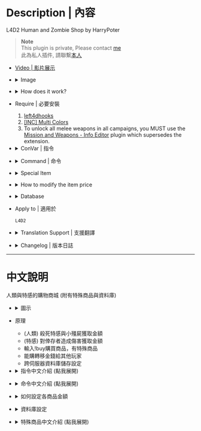 # Description | 內容
L4D2 Human and Zombie Shop by HarryPoter

> __Note__ <br/>
This plugin is private, Please contact [me](https://github.com/fbef0102/Game-Private_Plugin#私人插件列表-private-plugins-list)<br/>
此為私人插件, 請聯繫[本人](https://github.com/fbef0102/Game-Private_Plugin#私人插件列表-private-plugins-list)

* [Video | 影片展示](https://youtu.be/LP0ALxlbaZE)

* <details><summary>Image</summary>

	<br/>![L4D2_Buy_Store_1](image/L4D2_Buy_Store_1.jpg)
	<br/>![L4D2_Buy_Store_2](image/L4D2_Buy_Store_2.jpg)
	<br/>![L4D2_Buy_Store_3](image/L4D2_Buy_Store_3.jpg)
	<br/>![L4D2_Buy_Store_4](image/L4D2_Buy_Store_4.jpg)
	<br/>![L4D2_Buy_Store_5](image/L4D2_Buy_Store_5.jpg)
</details>

* <details><summary>How does it work?</summary>

	* (Survivor) Killing zombies and infected to earn credits
	* (Infected) Doing Damage to survivors to earn credits
	* Type !buy in chatbox, buy anything you want
	* Save player's credits to server. (Database)
</details>

* Require | 必要安裝
	1. [left4dhooks](https://forums.alliedmods.net/showthread.php?t=321696)
	2. [[INC] Multi Colors](https://github.com/fbef0102/L4D1_2-Plugins/releases/tag/Multi-Colors)
	3. To unlock all melee weapons in all campaigns, you MUST use the [Mission and Weapons - Info Editor](https://forums.alliedmods.net/showthread.php?t=310586) plugin which supersedes the extension.

* <details><summary>ConVar | 指令</summary>

	* cfg/sourcemod/L4D2_Buy_Store.cfg
		```php
		// Numbers of real survivor and infected player require to active this plugin.
		sm_shop_player_require "4"

		// If 1, use CookiesCached to save player money. Otherwise, the moeny will not be saved if player leaves the server.
		sm_shop_CookiesCached_enable "1"

		// Giving money for killing a boomer
		sm_shop_boomkilled "10"

		// Giving money for killing a charger
		sm_shop_chargerkilled "30"

		// Giving money for killing a smoker
		sm_shop_smokerkilled "20"

		// Giving money for killing a hunter
		sm_shop_hunterkilled "20"

		// Giving money for killing a jockey
		sm_shop_jockeykilled "25"

		// Giving money for killing a spitter
		sm_shop_spitterkilled "10"

		// Giving one dollar money for hurting tank per X hp
		sm_shop_tank_hurt "40"

		// Giving money for killing a witch
		sm_shop_witchkilled "80"

		// Giving money for killing a zombie
		sm_shop_zombiekilled "1"

		// Giving money for healing people with kit
		sm_shop_heal_teammate "100"

		// Giving money for saving people with defibrillator
		sm_shop_defi_save "200"

		// Giving money for saving incapacitated people. (No Hanging from legde)
		sm_shop_help_teammate_save "30"

		// Giving money for incapacitating a survivor. (No Hanging from legde)
		sm_shop_infected_survivor_incap "30"

		// Giving money for killing a survivor.
		sm_shop_infected_survivor_killed "100"

		// If 1, decrease money if survivor friendly fire each other. (1 hp = 1 dollar)
		sm_shop_survivor_TK_enable "1"

		// Can not buy gas can in these maps, separate by commas (no spaces). (0=All maps, Empty = none).
		sm_shop_gascan_map_off "c1m4_atrium,c6m3_port,c14m2_lighthouse"

		// Can not buy cola in these maps, separate by commas (no spaces). (0=All maps, Empty = none).
		sm_shop_cola_map_off "c1m2_streets"

		// Max Air Jump Limit for survivor special item.
		sm_shop_special_max_jump_limit "3"

		// How long could "Infinite Ammo" state last for survivor special item.
		sm_shop_special_infinite_ammo_time "20"

		// Giving money to each alive survivor for mission accomplished award (non-final).
		sm_shop_stage_complete "400"

		// Giving money to each alive survivor for mission accomplished award (final).
		sm_shop_final_mission_complete "3000"

		// Giving money to each infected player for wiping out survivors.
		sm_shop_final_mission_lost "300"

		// If 1, Enable shop for infected.
		sm_shop_infected_enable "1"

		// Infected player must wait until survivors have left start safe area for at least X seconds to buy item. (0=Infected Shop available anytime)
		sm_shop_infected_wait_time "10"

		// Cold Down Time in seconds an infected player can not buy again after player buys item. (0=off).
		sm_shop_infected_cooltime_block "30.0"

		// Cold Down Time in seconds a survivor player can not buy again after player buys item. (0=off).
		sm_shop_survivor_cooltime_block "5.0"

		// How long could "Immune Everything" last for infected special item.
		sm_shop_special_immune_everything_time "10"

		// Tank limit on the field before infected can buy a tank. (0=Can't buy Tank)
		sm_shop_infected_tank_limit "1"

		// Witch limit on the field before infected can buy a witch. (0=Can't buy Witch)
		sm_shop_infected_witch_limit "4"

		// How far away from survivors an infected can buy and spawn witch.
		sm_shop_infected_witch_spawn_safety_range "1250"

		// Amount of seconds before a witch is kicked. (only remove witches bought by player in this plugin)
		sm_shop_infected_witch_lifespan "180"

		// How long could "Freeze-Infected" state last for survivor special item.
		sm_shop_special_freeze_time "20"

		// How long could "Gain Adrenaline Power" state last for survivor special item.
		sm_shop_special_adrenaline_time "20"

		// Maximum money limit. (Money saved when map change/leaving server)
		sm_shop_max_moeny_limit "32000"

		// How long could "Dead-Eyes" state last for survivor special item.
		sm_shop_special_dead_eyes_time "60"

		// Changes how 'You got credits by killing infected' Message displays. (0: Disable, 1:In chat, 2: In Hint Box, 3: In center text)
		sm_shop_kill_infected_announce_type "1"

		// "Changes how 'You got credits by helping teammate' Message displays. (0: Disable, 1:In chat, 2: In Hint Box, 3: In center text)
		sm_shop_help_teammate_announce_type "1"

		// Database to save money to.
		// empty = don't connect to database
		//  (MySQL & SQLite supported)
		sm_shop_database ""
		```
</details>

* <details><summary>Command | 命令</summary>

	* **shop and buy (Short name available)**
		```php
		say "b [item_name]"
		sm_shop [item_name]
		sm_buy [item_name]
		sm_b [item_name]
		sm_money [item_name]
		sm_purchase [item_name]
		sm_market [item_name]
		sm_item [item_name]
		sm_items [item_name]
		sm_credit [item_name]
		sm_credits [item_name]
		```

		* say "!buy" or "b" to open shop menu
		* say "!buy rifle_ak47" or "b rifle_ak47" to directly buy Ak47 weapon
		* **short command list**
			```php
			Weapon
			{
				"!buy pistol" 				-> Pistol
				"!buy pistol_magnum"		-> Magnum
				"!buy pumpshotgun"			-> Pumpshotgun
				"!buy shotgun_chrome"		-> Chrome Shotgun
				"!buy smg"					-> Smg
				"!buy smg_silenced"			-> Silenced Smg
				"!buy smg_mp5"				-> MP5
				"!buy rifle"				-> Rifle
				"!buy rifle_ak47"			-> AK47
				"!buy rifle_desert"			-> Desert Rifle
				"!buy rifle_sg552"			-> SG552
				"!buy shotgun_spas"			-> Spas Shotgun
				"!buy autoshotgun"			-> Autoshotgun
				"!buy hunting_rifle"		-> Hunting Rifle
				"!buy sniper_military"		-> Military Sniper
				"!buy sniper_scout"			-> SCOUT
				"!buy sniper_awp"			-> AWP
				"!buy rifle_m60"			-> M60 Machine Gun
				"!buy grenade_launcher"		-> Grenade Launcher
			}

			Melee
			{
				"!buy chainsaw"				-> Chainsaw
				"!buy baseball_bat"			-> Baseball Bat
				"!buy cricket_bat"			-> Cricket Bat
				"!buy crowbar"				-> Crowbar
				"!buy electric_guitar"		-> Electric Guitar
				"!buy fireaxe"				-> Fire Axe
				"!buy frying_pan"			-> Frying Pan
				"!buy katana"				-> Katana
				"!buy machete"				-> Machete
				"!buy tonfa"				-> Tonfa
				"!buy golfclub"				-> Golf Club
				"!buy knife"				-> Knife
				"!buy pitchfork"			-> Pitchfork
				"!buy shovel"				-> Shovel
			}

			Medic and Throwable
			{
				"!buy health_100"			-> Health+100
				"!buy defibrillator"		-> Defibrillator
				"!buy first_aid_kit"		-> First Aid Kit
				"!buy pain_pills"			-> Pain Pill
				"!buy adrenaline"			-> Adrenaline
				"!buy pipe_bomb"			-> Pipe Bomb
				"!buy molotov"				-> Molotov
				"!buy vomitjar"				-> Vomitjar
			}

			Other
			{
				"!buy ammo"								-> Ammo
				"!buy laser_sight"						-> Laser Sight
				"!buy incendiary_ammo"					-> Incendiary Ammo
				"!buy explosive_ammo"					-> Explosive Ammo
				"!buy weapon_upgradepack_incendiary"	-> Incendiary Pack
				"!buy weapon_upgradepack_explosive"		-> Explosive Pack
				"!buy propanetank"						-> Propane Tank
				"!buy oxygentank"						-> Oxygen Tank
				"!buy fireworkcrate"					-> Firework Crate
				"!buy gascan"							-> Gascan
				"!buy cola_bottles"						-> Cola Bottles
				"!buy gnome"							-> Gnome
			}

			Survivor Special
			{
				"!buy Fire"						-> Fire Yourself
				"!buy Boom"						-> Drop Pipebomb
				"!buy Adrenaline_Power"			-> Gain Adrenaline Power
				"!buy Revive"					-> Save Yorself
				"!buy Fire_Infeceted"			-> All Infected Gets On Fire
				"!buy Teleport"					-> Teleport to teammate
				"!buy Infinite_Ammo"			-> Infinite Ammo
				"!buy No_FF"					-> No Friendly Fire
				"!buy Dead_Eyes"				-> Dead-Eyes
				"!buy Kill_Commons"				-> Kill Commons
				"!buy Kill_Witches"				-> Kill Witches
				"!buy Heal_Survivors"			-> Heal Survivors
				"!buy Jump+1"					-> Jump+1
				"!buy Slay_Infected"			-> Slay Infected Attacker
				"!buy Respawn"					-> Respawn Alive
				"!buy Freeze_Infected"			-> Freeze-Infected
			}

			Infected Spawn
			{
				"!buy Suicide" 	-> Suicide
				"!buy Smoker" 	-> Smoker
				"!buy Boomer" 	-> Boomer
				"!buy Hunter" 	-> Hunter
				"!buy Spitter" 	-> Spitter
				"!buy Jockey" 	-> Jockey
				"!buy Charger" 	-> Charger
				"!buy Tank" 	-> Tank
			}

			Infected Special
			{
				"!buy Health" 	-> Full Health
				"!buy Teleport" -> Teleport to survivor
				"!buy Immune" 	-> Immune Everything
				"!buy Horde" 	-> Zombie Horde
				"!buy Witch" 	-> Witch
			}
			```

	* **repeat purchase item you bought last time**
		```php
		sm_repeatbuy
		sm_lastbuy
		```

	* **donate money to another player (Or use "Credits Transfer" in shop menu)**
		```php
		sm_pay <name> <money>
		sm_donate <name> <money>
		```

	* **See all players' or specific player's deposit**
		```php
		sm_inspectbank [name]
		sm_checkbank [name]
		sm_lookbank [name]
		sm_allbank [name]
		```

	* **Adm gives/reduces money (ADMFLAG_BAN)**
		```php
		sm_givemoney <name> <+-money>
		sm_givecredit <name> <+-money>
		```

	* **Adm removes player's all money (ADMFLAG_BAN)**
		```php
		sm_clearmoney <name>
		sm_deductmoney <name>
		```
</details>

* <details><summary>Special Item</summary>

	* **Survivor Shop**
		* Fire
		<br/>Description: Do you feel annoying that you are surrounded by common infecteds?
		No need to throw molotov or use melee, create fire around you!!

		* Boom
		<br/>Description: Create the pipebomb from you and it is going to explode!!

		* Adrenaline_Power
		<br/>Description: Gain Adrenaline Power RIGHT NOW!! Move Faster and Save Faster

		* Revive
		<br/>Description: Save yourself when handing from ledge or incapacitated

		* Fire Infeceted
		<br/>Description: Tank throws a rock on the roof and smoker uses his tongue from nowhere, buy this item to burn them all!!

		* Teleport
		<br/>Description: Are you always alone and behind your team? Don't worry, buy this item to teleport back to your team.

		* Infinite Ammo
		<br/>Description: Just shoot the enemy and no need to reload your gun. Enjoy the fun

		* Dead Eyes
		<br/>Description: Special Infecteds always hide and seek, buy this item to see them all!!
		<br/>![Dead_Eyes](image/Dead_Eyes.jpg)
		
		* No Friendly Fire
		<br/>Description: Are you tired of stupid friendly fire ? You are gonna love this item.

		* Kill Commons
		<br/>Description: Hate zombies, hate horde? Kill them all

		* Kill Witches
		<br/>Description: No longer you hear witch crying!

		* Heal Survivors
		<br/>Description: Your teammates are all down, buy this item to bring your team back to fight again.. No Surrender !!!

		* Jump+1
		<br/>Description: Now you are super mario, jump and skip the path quickly.

		* Slay Infected Attacker
		<br/>Description: Smoker drags you, Hunter pounces you, Jockey rides on you, charger charges you, and you can't do anything. Now buy this item to slay the infected and be free again.

		* Respawn Alive
		<br/>Description: Dead person isn't a good survivor, activate spell card: Dead Reborn

		* Ice World
		<br/>Description: Freeze All Infected, they can't move and attack. The most powerful item :D
		<br/>![Ice_World](image/Ice_World.jpg)

	* **Infected Shop**
		* Full Health
		<br/>Description: You can have second chance.

		* Zombie Horde
		<br/>Description: Mob Incoming !!! Keep survivors busy.

		* Spawn Witch
		<br/>Description: Choose your location wisely and spawn a witch, survivors will feel very hard to complete the mission.
		<br/>![Spawn_Witch](image/Spawn_Witch.jpg)

		* Teleport
		<br/>Description: Do you want to attack immediately? Give survivors a surprise !

		* God Mode
		<br/>Description: Being immune every damage from survivors, they can't stumble you, they can't shove you. No one can stop you, You are THE GOD!
		<br/>![God_Mode](image/God_Mode.jpg)
</details>

* <details><summary>How to modify the item price</summary>

	* Modify ```data/L4D2_Buy_Store.cfg```
</details>

* <details><summary>Database</summary>

	* Choose one of the following method to save money
		1. ```sm_shop_CookiesCached_enable "1"```, this uses CookiesCached to save player money
		2. Database across server, set ```sm_shop_database "shop"``` and set *sourcemod\configs\databases.cfg*
			```php
			"shop"
			{
				"driver"			"default"
				"host"				"x.x.x.x"
				"database"			"yourdatabase"
				"user"				"youruser"
				"pass"				"yourpass"
				"port"				"yourport"
			}
			```
</details>

* Apply to | 適用於
	```
	L4D2
	```

* <details><summary>Translation Support | 支援翻譯</summary>

	```
	English
	繁體中文
	简体中文
	Spanish
	Russian
	Portuguese
	Dutch
	```
</details>

* <details><summary>Changelog | 版本日誌</summary>

	* v5.2 (2023-11-7)
		* Add repeat buy in survivor meanu and infected menu
		* Add data file, more convenient to edit item price

	* v5.1 (2023-4-28)
		* Optimize Code

	* v5.0 (2022-11-15)
		* Add short buy commands, directly buy item.
		* Repeat purchase item you bought last time.
		* Add Survivor/Infected Special items
		* Support Database
		* Points Transfer
		
	* v4.6
		* [Old Version](https://github.com/fbef0102/L4D2-Plugins/tree/master/L4D2_Buy_Store)
</details>

- - - -
# 中文說明
人類與特感的購物商城 (附有特殊商品與資料庫)

* <details><summary>圖示</summary>

	<br/>![zho/L4D2_Buy_Store_1](image/zho/L4D2_Buy_Store_1.jpg)
	<br/>![zho/L4D2_Buy_Store_2](image/zho/L4D2_Buy_Store_2.jpg)
	<br/>![zho/L4D2_Buy_Store_3](image/zho/L4D2_Buy_Store_3.jpg)
	<br/>![zho/L4D2_Buy_Store_4](image/zho/L4D2_Buy_Store_4.jpg)
	<br/>![zho/L4D2_Buy_Store_5](image/zho/L4D2_Buy_Store_5.jpg)
</details>

* 原理
	* (人類) 殺死特感與小殭屍獲取金額
	* (特感) 對倖存者造成傷害獲取金額
	* 輸入!buy購買商品，有特殊商品
	* 能購轉移金錢給其他玩家
	* 跨伺服器資料庫儲存設定

* <details><summary>指令中文介紹 (點我展開)</summary>

	* cfg/sourcemod/L4D2_Buy_Store.cfg
		```php
		// 倖存者與特感隊伍必須有至少4位以上的真人玩家才會啟動插件
		sm_shop_player_require "4"

		// 為1時，使用 CookiesCached 儲存玩家金錢. 意思是說，下次開服時，玩家依然保留上次遊玩的金額
		sm_shop_CookiesCached_enable "1"

		// 殺死 Boomer 獲得的金額
		sm_shop_boomkilled "10"

		// 殺死 Charger 獲得的金額
		sm_shop_chargerkilled "30"

		// 殺死 Smoker 獲得的金額
		sm_shop_smokerkilled "20"

		// 殺死 Hunter 獲得的金額
		sm_shop_hunterkilled "20"

		// 殺死 Jockey 獲得的金額
		sm_shop_jockeykilled "25"

		// 殺死 Spitter 獲得的金額
		sm_shop_spitterkilled "10"

		// 每對Tank造成40滴傷害，獲得一元
		sm_shop_tank_hurt "40"

		// 殺死 Witch 獲得的金額
		sm_shop_witchkilled "80"

		// 殺死 普通感染者 獲得的金額
		sm_shop_zombiekilled "1"

		// 使用治療包療隊友 獲得的金額
		sm_shop_heal_teammate "100"

		// 電擊器復活隊友 獲得的金額
		sm_shop_defi_save "200"

		// 拯救倒地的隊友(掛邊不算) 獲得的金額
		sm_shop_help_teammate_save "30"

		// 使倖存者倒地的特感玩家(掛邊不算) 獲得的金額
		sm_shop_infected_survivor_incap "30"

		// 殺死倖存者的特感玩家(掛邊不算) 獲得的金額
		sm_shop_infected_survivor_killed "100"

		// 為1時，友傷會扣除金錢 (1hp = 1元)
		sm_shop_survivor_TK_enable "1"

		// 不能在這些地圖上購買汽油桶 (無空白). (0=全部地圖，留白=無)
		sm_shop_gascan_map_off "c1m4_atrium,c6m3_port,c14m2_lighthouse"

		// 不能在這些地圖上購買可樂瓶 (無空白). (0=全部地圖，留白=無)
		sm_shop_cola_map_off "c1m2_streets"

		// (倖存者特殊商品) "超級瑪利歐 跳躍+1" 最大跳躍數
		sm_shop_special_max_jump_limit "3"

		// (倖存者特殊商品) "無限子彈" 效果時間
		sm_shop_special_infinite_ammo_time "20"

		// 過關進入安全室時，活著的倖存者獲得的金額 (非救援關卡).
		sm_shop_stage_complete "400"

		// 破完地圖上救援載具時，活著的倖存者獲得的金額 (救援關卡).
		sm_shop_final_mission_complete "3000"

		// 滅團之後倖存者扣除的金額
		// 滅團之後特感玩家獲得的金額
		sm_shop_final_mission_lost "300"

		// 為1時，特感也能購買商品
		sm_shop_infected_enable "1"

		// 特感玩家必須等人類至少出門安全區域10秒後才能購買商品 (0=特感可以在任意時間點購買)
		sm_shop_infected_wait_time "10"

		// 特感玩家再次購買商品的冷卻時間 (0=無冷卻時間).
		sm_shop_infected_cooltime_block "30.0"

		// 倖存者再次購買商品的冷卻時間 (0=無冷卻時間).
		sm_shop_survivor_cooltime_block "5.0"

		// (特感特殊商品) "God 上帝模式" 效果時間
		sm_shop_special_immune_everything_time "10"

		// 場上的Tank數量達到此限制時，特感不能購買Tank生成 (0=無法購買Tank)
		sm_shop_infected_tank_limit "1"

		// (特感特殊商品) 場上的Witch數量達到此限制時，特感不能購買Witch生成 (0=無法購買Witch)
		sm_shop_infected_witch_limit "4"

		// (特感特殊商品) 特感玩家必須離倖存者多遠才能購買 Witch生成
		sm_shop_infected_witch_spawn_safety_range "1250"

		// 特感玩家購買的Witch在180秒後將被移除
		sm_shop_infected_witch_lifespan "180"

		// (倖存者特殊商品) "冰凍世界" 效果時間
		sm_shop_special_freeze_time "20"

		// (倖存者特殊商品) "注射興奮劑" 效果時間
		sm_shop_special_adrenaline_time "20"

		// 最大能儲存的金額
		sm_shop_max_moeny_limit "32000"

		// (倖存者特殊商品) "心靈透視" 效果時間
		sm_shop_special_dead_eyes_time "60"

		// "你殺死XXX獲得XX元" 提示該如何顯示. (0: 不提示, 1: 聊天框, 2: 黑底白字框, 3: 螢幕正中間)
		sm_shop_kill_infected_announce_type "1"

		// "你幫助隊友獲得XX元" 提示該如何顯示. (0: 不提示, 1: 聊天框, 2: 黑底白字框, 3: 螢幕正中間)
		sm_shop_help_teammate_announce_type "1"

		// 資料庫設定
		// 留白 = 不使用資料庫
		// (支援 MySQL & SQLite)
		sm_shop_database ""
		```
</details>

* <details><summary>命令中文介紹 (點我展開)</summary>

	* **購物商城**
		```php
		say "b [item_name]"
		sm_shop [item_name]
		sm_buy [item_name]
		sm_b [item_name]
		sm_money [item_name]
		sm_purchase [item_name]
		sm_market [item_name]
		sm_item [item_name]
		sm_items [item_name]
		sm_credit [item_name]
		sm_credits [item_name]
		```

		* 聊天視窗打 !buy 或 b 開啟商城列表
		* 聊天視窗打 !buy rifle_ak47 或 b rifle_ak47 直接購買AK47槍
		* **購物短名列表**
			```php
			快速購買武器
			{
				"!buy pistol" 				-> 手槍
				"!buy pistol_magnum"		-> 沙漠之鷹
				"!buy pumpshotgun"			-> 木製霰彈槍
				"!buy shotgun_chrome"		-> 鐵製霰彈槍
				"!buy smg"					-> 機槍
				"!buy smg_silenced"			-> 消音機槍
				"!buy smg_mp5"				-> MP5衝鋒槍
				"!buy rifle"				-> 步槍
				"!buy rifle_ak47"			-> AK47
				"!buy rifle_desert"			-> 三連發步槍
				"!buy rifle_sg552"			-> SG552步槍
				"!buy shotgun_spas"			-> 戰鬥霰彈槍
				"!buy autoshotgun"			-> 連發霰彈槍
				"!buy hunting_rifle"		-> 獵槍
				"!buy sniper_military"		-> 軍用狙擊槍
				"!buy sniper_scout"			-> SCOUT狙擊槍
				"!buy sniper_awp"			-> AWP
				"!buy rifle_m60"			-> 殲滅者 M60
				"!buy grenade_launcher"		-> 榴彈發射器
			}

			快速購買近戰武器
			{
				"!buy chainsaw"				-> 奪魂鋸
				"!buy baseball_bat"			-> 球棒
				"!buy cricket_bat"			-> 板球拍
				"!buy crowbar"				-> 鐵撬
				"!buy electric_guitar"		-> 電吉他
				"!buy fireaxe"				-> 斧頭
				"!buy frying_pan"			-> 平底鍋
				"!buy katana"				-> 武士刀
				"!buy machete"				-> 開山刀
				"!buy tonfa"				-> 警棍
				"!buy golfclub"				-> 高爾夫球棒
				"!buy knife"				-> 小刀
				"!buy pitchfork"			-> 草叉
				"!buy shovel"				-> 鐵鏟
			}

			快速購買醫療與投擲物品
			{
				"!buy health_100"			-> 生命值+100
				"!buy defibrillator"		-> 電擊器
				"!buy first_aid_kit"		-> 治療包
				"!buy pain_pills"			-> 止痛藥丸
				"!buy adrenaline"			-> 腎上腺素
				"!buy pipe_bomb"			-> 土製炸彈
				"!buy molotov"				-> 火瓶
				"!buy vomitjar"				-> 膽汁
			}

			快速購買其他物品
			{
				"!buy ammo"								-> 彈藥補給
				"!buy laser_sight"						-> 雷射裝置
				"!buy incendiary_ammo"					-> 火焰子彈
				"!buy explosive_ammo"					-> 高爆子彈
				"!buy weapon_upgradepack_incendiary"	-> 火焰包
				"!buy weapon_upgradepack_explosive"		-> 高爆彈
				"!buy propanetank"						-> 瓦斯桶
				"!buy oxygentank"						-> 氧氣罐
				"!buy fireworkcrate"					-> 煙火盒
				"!buy gascan"							-> 汽油
				"!buy cola_bottles"						-> 可樂瓶
				"!buy gnome"							-> 精靈小矮人
			}

			快速購買人類特殊物品
			{
				"!buy Fire"						-> 振火神通
				"!buy Boom"						-> 爆爆王
				"!buy Adrenaline_Power"			-> 注射興奮劑
				"!buy Revive"					-> 拯救自己
				"!buy Fire_Infeceted"			-> 炎之呼吸
				"!buy Teleport"					-> 飛雷神之術
				"!buy Infinite_Ammo"			-> 無限子彈
				"!buy No_FF"					-> 不會造成與受到友傷
				"!buy Dead_Eyes"				-> 心靈透視
				"!buy Kill_Commons"				-> 殺死所有普通殭屍
				"!buy Kill_Witches"				-> 殺死所有Witch
				"!buy Heal_Survivors"			-> 團隊治癒+100
				"!buy Jump+1"					-> 超級瑪利歐
				"!buy Slay_Infected"			-> 處死攻擊你的特感
				"!buy Respawn"					-> 魔法卡: 死者甦醒
				"!buy Freeze_Infected"			-> 冰凍世界
			}

			快速購買特感種類
			{
				"!buy Suicide" 	-> 自殺
				"!buy Smoker" 	-> Smoker
				"!buy Boomer" 	-> Boomer
				"!buy Hunter" 	-> Hunter
				"!buy Spitter" 	-> Spitter
				"!buy Jockey" 	-> Jockey
				"!buy Charger" 	-> Charger
				"!buy Tank" 	-> Tank
			}

			快速購買特感特殊物品
			{
				"!buy Health" 	-> 滿血恢復
				"!buy Teleport" -> 異時空傳送門
				"!buy Immune" 	-> God 上帝模式
				"!buy Horde" 	-> 屍潮降臨
				"!buy Witch" 	-> 召喚Witch
			}
			```

	* **重複購買上次的商品**
		```php
		sm_repeatbuy
		sm_lastbuy
		```

	* **捐贈金額給其他人 (或在商城列表使用"金錢轉移")**
		```php
		sm_pay <name> <money>
		sm_donate <name> <money>
		```

	* **查看所有玩家的銀行儲值**
		```php
		sm_inspectbank [name]
		sm_checkbank [name]
		sm_lookbank [name]
		sm_allbank [name]
		```

	* **管理員打錢 (權限：ADMFLAG_BAN)**
		```php
		sm_givemoney <name> <+-money>
		sm_givecredit <name> <+-money>
		```

	* **管理員沒收玩家的金錢 (權限：ADMFLAG_BAN)**
		```php
		sm_clearmoney <name>
		sm_deductmoney <name>
		```
</details>

* <details><summary>如何設定各商品金額</summary>

	* 修改文件 ```data/L4D2_Buy_Store.cfg```
</details>

* <details><summary>資料庫設定</summary>

	* 以下方法二選一
		1. 使用指令 ```sm_shop_CookiesCached_enable "1"``` 能幫玩家儲值金額到本地伺服器上
		2. 跨伺服器儲值金額，設定 ```sm_shop_database "shop"```，然後設定文件 *sourcemod\configs\databases.cfg*
			```php
			"shop"
			{
				"driver"			"default"
				"host"				"x.x.x.x"
				"database"			"yourdatabase"
				"user"				"youruser"
				"pass"				"yourpass"
				"port"				"yourport"
			}
			```
</details>

* <details><summary>特殊商品中文介紹 (點我展開)</summary>

	* **人類商品**
		* 振火神通
		<br/>說明: 原地著火

		* 爆爆王
		<br/>說明: 創造一顆即將要爆炸的土製炸彈

		* 注射興奮劑 (短暫時間)
		<br/>說明: 直接獲得腎上腺素效果

		* 拯救自己
		<br/>說明: 掛邊或倒地時自救

		* 炎之呼吸
		<br/>說明: 所有特感著火

		* 飛雷神之術
		<br/>說明: 傳送到附近的隊友身上

		* 無限子彈 (短暫時間)

		* 心靈透視
		<br/>說明: 直接看到特感與小殭屍位置
		<br/>![Dead_Eyes](image/Dead_Eyes.jpg)
		
		* 不會造成與受到友傷 (當前回合)

		* 殺死所有普通殭屍

		* 殺死所有Witch

		* 團隊治癒+100

		* 超級瑪利歐 跳躍+1 (當前回合)
		<br/>說明: 空中二段跳

		* 處死攻擊你的特感

		* 魔法卡: 死者甦醒
		<br/>說明: 從死亡狀態直接復活

		* 冰凍世界 (短暫時間)
		<br/>說明: 凍結所有特感，所有特感均不能移動與攻擊
		<br/>![Ice_World](image/Ice_World.jpg)

	* **特感商品**
		* 滿血恢復

		* 屍潮降臨

		* 召喚Witch (在你的位置上)
		<br/>![Spawn_Witch](image/Spawn_Witch.jpg)

		* 異時空傳送門
		<br/>說明: 直接傳送到人類身上

		* God 上帝模式 (短暫時間)
		<br/>說明: 不會被震暈、不會被推開、不會受傷，無人能擋
		<br/>![God_Mode](image/God_Mode.jpg)
</details>




